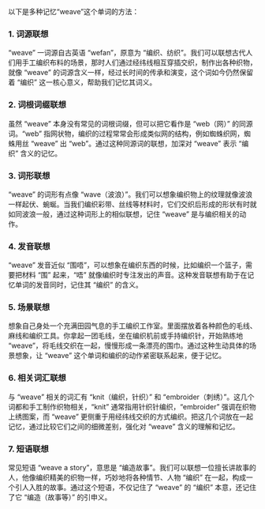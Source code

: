 以下是多种记忆“weave”这个单词的方法：
### 1. 词源联想
“weave” 一词源自古英语 “wefan”，原意为 “编织、纺织”。我们可以联想古代人们用手工编织布料的场景，那时人们通过经纬线相互穿插交织，制作出各种织物，就像 “weave” 的词源含义一样，经过长时间的传承和演变，这个词如今仍然保留着 “编织” 这一核心意义，帮助我们记忆其词义。

### 2. 词根词缀联想
虽然 “weave” 本身没有常见的词根词缀，但可以把它看作是 “web（网）” 的同源词。“web” 指网状物，编织的过程常常会形成类似网的结构，例如蜘蛛织网，蜘蛛用丝 “weave” 出 “web”。通过这种同源词的联想，加深对 “weave” 表示 “编织” 含义的记忆。

### 3. 词形联想
“weave” 的词形有点像 “wave（波浪）”。我们可以想象编织物上的纹理就像波浪一样起伏、蜿蜒。当我们编织彩带、丝线等材料时，它们交织后形成的形状有时就如同波浪一般，通过这种词形上的相似联想，记住 “weave” 是与编织相关的动作。

### 4. 发音联想
“weave” 发音近似 “围唔”，可以想象在编织东西的时候，比如编织一个篮子，需要把材料 “围” 起来，“唔” 就像编织时专注发出的声音。这种发音联想有助于在记忆单词的发音同时，记住其 “编织” 的含义。

### 5. 场景联想
想象自己身处一个充满田园气息的手工编织工作室。里面摆放着各种颜色的毛线、麻线和编织工具。你拿起一团毛线，坐在编织机前或手持编织针，开始熟练地 “weave”，将毛线交织在一起，慢慢形成一条漂亮的围巾。通过这种生动具体的场景想象，让 “weave” 这个单词和编织的动作紧密联系起来，便于记忆。

### 6. 相关词汇联想
与 “weave” 相关的词汇有 “knit（编织，针织）” 和 “embroider（刺绣）”。这几个词都和手工制作织物相关，“knit” 通常指用针织针编织，“embroider” 强调在织物上绣图案，而 “weave” 更侧重于用经纬线交织的方式编织。把这几个词放在一起记忆，通过比较它们之间的细微差别，强化对 “weave” 含义的理解和记忆。

### 7. 短语联想
常见短语 “weave a story”，意思是 “编造故事”。我们可以联想一位擅长讲故事的人，他像编织精美的织物一样，巧妙地将各种情节、人物 “编织” 在一起，构成一个引人入胜的故事。通过这个短语，不仅记住了 “weave” 的 “编织” 本意，还记住了它 “编造（故事等）” 的引申义。 